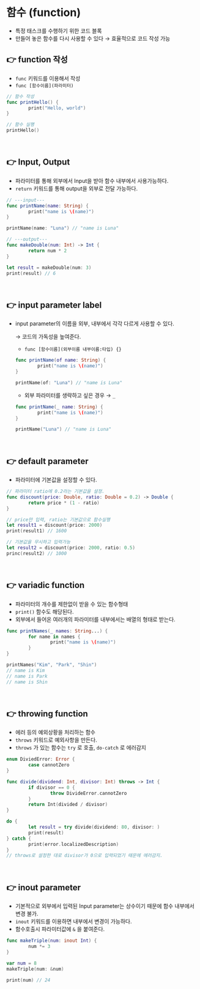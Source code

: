 # 함수 (function)

- 특정 태스크를 수행하기 위한 코드 블록
- 만들어 놓은 함수를 다시 사용할 수 있다 → 효율적으로 코드 작성 가능

## 👉 **function 작성**

- `func` 키워드를 이용해서 작성
- `func [함수이름](파라미터)`

```swift
// 함수 작성
func printHello() {
		print("Hello, world")
}

// 함수 실행
printHello()
```
<br>

## 👉 **Input, Output**

- 파라미터를 통해 외부에서 Input을 받아 함수 내부에서 사용가능하다.
- `return` 키워드를 통해 output을 외부로 전달 가능하다.

```swift
// ---input---
func printName(name: String) {
		print("name is \(name)")
}

printName(name: "Luna") // "name is Luna"

// ---output---
func makeDouble(num: Int) -> Int {
		return num * 2
}

let result = makeDouble(num: 3)
print(result) // 6
```
<br>

## 👉 **input parameter label**

- input parameter의 이름을 외부, 내부에서 각각 다르게 사용할 수 있다.
    
    → 코드의 가독성을 높여준다.
    
    - `func [함수이름](외부이름 내부이름:타입) {}`
    
    ```swift
    func printName(of name: String) {
    		print("name is \(name)")
    }
    
    printName(of: "Luna") // "name is Luna"
    ```
    
    - 외부 파라미터를 생략하고 싶은 경우 → `_`
    
    ```swift
    func printName(_ name: String) {
    		print("name is \(name)")
    }
    
    printName("Luna") // "name is Luna"
    ```
    
<br>

## 👉 **default parameter**

- 파라미터에 기본값을 설정할 수 있다.

```swift
// 파라미터 ratio에 0.2라는 기본값을 설정.
func discount(price: Double, ratio: Double = 0.2) -> Double {
		return price * (1 - ratio)
}

// price만 입력, ratio는 기본값으로 함수실행
let result1 = discount(price: 2000)
print(result1) // 1600

// 기본값을 무시하고 입력가능
let result2 = discount(price: 2000, ratio: 0.5)
princ(result2) // 1000
```
<br>

## 👉 **variadic function**

- 파라미터의 개수를 제한없이 받을 수 있는 함수형태
- `print()` 함수도 해당된다.
- 외부에서 들어온 여러개의 파라미터를 내부에서는 배열의 형태로 받는다.

```swift
func printNames(_ names: String...) {
		for name in names {
				print("name is \(name)")
		}
}

printNames("Kim", "Park", "Shin")
// name is Kim
// name is Park
// name is Shin
```
<br>

## 👉 **throwing function**

- 에러 등의 예외상황을 처리하는 함수
- `throws` 키워드로 예외사항을 만든다.
- `throws` 가 있는 함수는 `try` 로 호출, `do-catch` 로 에러감지

```swift
enum DiviedError: Error {
		case cannotZero
}

func divide(dividend: Int, divisor: Int) throws -> Int {
		if divisor == 0 {
				throw DivideError.cannotZero
		}
		return Int(divided / divisor)
}

do {
		let result = try divide(dividend: 80, divisor: )
		print(result)
} catch {
		print(error.localizedDescription)
}
// throws로 설정한 대로 divisor가 0으로 입력되었기 때문에 에러감지.
```
<br>

## 👉 **inout parameter**

- 기본적으로 외부에서 입력된 Input parameter는 상수이기 때문에 함수 내부에서 변경 불가.
- `inout`  키워드를 이용하면 내부에서 변경이 가능하다.
- 함수호출시 파라미터값에 `&` 을 붙여준다.
```swift
func makeTriple(num: inout Int) {
		num *= 3
}

var num = 8
makeTriple(num: &num)

print(num) // 24
```